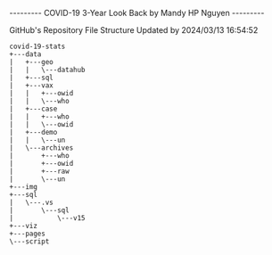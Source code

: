 --------- COVID-19 3-Year Look Back by Mandy HP Nguyen --------- 
 
GitHub's Repository File Structure 
Updated by 2024/03/13 16:54:52 
 
``` 
covid-19-stats 
+---data
|   +---geo
|   |   \---datahub
|   +---sql
|   +---vax
|   |   +---owid
|   |   \---who
|   +---case
|   |   +---who
|   |   \---owid
|   +---demo
|   |   \---un
|   \---archives
|       +---who
|       +---owid
|       +---raw
|       \---un
+---img
+---sql
|   \---.vs
|       \---sql
|           \---v15
+---viz
+---pages
\---script
``` 
